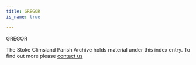 ```yaml
---
title: GREGOR
is_name: true

---
```


GREGOR


The Stoke Climsland Parish Archive holds material under this index entry. To find out more please [contact us](/contact/)
